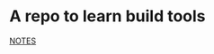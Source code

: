 # A repo to learn build tools
[NOTES](https://www.notion.so/04d4a0ae7f934a0f856d730faf542303?v=3ba1a810e1cb43f1ad6c5ee806cab06e&p=17aade9923e68010b222db38fb02da10&pm=s)